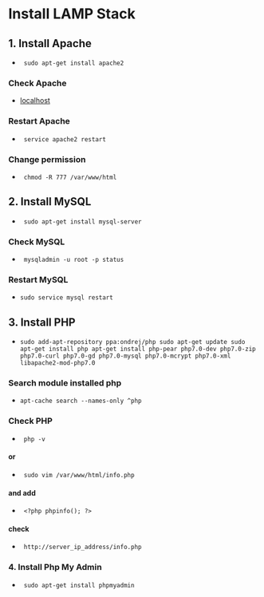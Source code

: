 # Install LAMP Stack
## 1. Install Apache
- ` sudo apt-get install apache2`
### Check Apache
- [localhost](http://localhost/)
### Restart Apache
- ` service apache2 restart`
### Change permission
- ` chmod -R 777 /var/www/html`
## 2. Install MySQL
- ` sudo apt-get install mysql-server`
### Check MySQL
- ` mysqladmin -u root -p status`
### Restart MySQL
- `sudo service mysql restart`
## 3. Install PHP
- `sudo add-apt-repository ppa:ondrej/php
sudo apt-get update
sudo apt-get install php
apt-get install php-pear php7.0-dev php7.0-zip php7.0-curl php7.0-gd php7.0-mysql php7.0-mcrypt php7.0-xml libapache2-mod-php7.0`
### Search module installed php
- ` apt-cache search --names-only ^php `
### Check PHP
- ` php -v`
#### or
- ` sudo vim /var/www/html/info.php`
#### and add
- ` <?php
     phpinfo();
?>`
#### check
- ` http://server_ip_address/info.php`
### 4. Install Php My Admin
- ` sudo apt-get install phpmyadmin`

